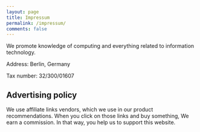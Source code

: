 ```yaml
---
layout: page
title: Impressum
permalink: /impressum/
comments: false
---
```


We promote knowledge of computing and everything related to information technology.

Address: Berlin, Germany

Tax number: 32/300/01607

## Advertising policy

We use affiliate links vendors, which we use in our product recommendations. When you click on those links and buy something, We earn a commission. In that way, you help us to support this website.